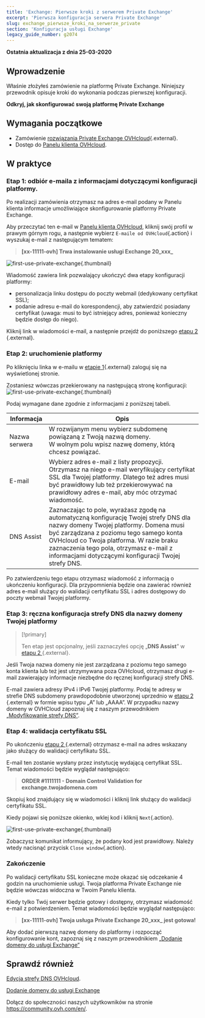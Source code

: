 ```yaml
---
title: 'Exchange: Pierwsze kroki z serwerem Private Exchange'
excerpt: 'Pierwsza konfiguracja serwera Private Exchange'
slug: exchange_pierwsze_kroki_na_serwerze_private
section: 'Konfiguracja usługi Exchange'
legacy_guide_number: g2074
---
```


**Ostatnia aktualizacja z dnia 25-03-2020**

## Wprowadzenie

Właśnie złożyłeś zamówienie na platformę Private Exchange. Niniejszy przewodnik opisuje kroki do wykonania podczas pierwszej konfiguracji.

**Odkryj, jak skonfigurować swoją platformę Private Exchange**

## Wymagania początkowe

- Zamówienie [rozwiązania Private Exchange OVHcloud](https://www.ovhcloud.com/pl/emails/private-exchange/){.external}.
- Dostęp do [Panelu klienta OVHcloud](https://www.ovh.com/auth/?action=gotomanager&from=https://www.ovh.pl/&ovhSubsidiary=pl).

## W praktyce

### Etap 1: odbiór e-maila z informacjami dotyczącymi konfiguracji platformy.

Po realizacji zamówienia otrzymasz na adres e-mail podany w Panelu klienta informacje umożliwiające skonfigurowanie platformy Private Exchange. 

Aby przeczytać ten e-mail w [Panelu klienta OVHcloud](https://www.ovh.com/auth/?action=gotomanager&from=https://www.ovh.pl/&ovhSubsidiary=pl), kliknij swój profil w prawym górnym rogu, a następnie wybierz `E-maile od OVHcloud`{.action} i wyszukaj e-mail z następującym tematem:

> **[xx-11111-ovh] Trwa instalowanie usługi Exchange 20_xxx_**

![first-use-private-exchange](images/first-use-private-exchange-01.png){.thumbnail}

Wiadomość zawiera link pozwalający ukończyć dwa etapy konfiguracji platformy:

- personalizacja linku dostępu do poczty webmail (dedykowany certyfikat SSL);
- podanie adresu e-mail do korespondencji, aby zatwierdzić posiadany certyfikat (uwaga: musi to być istniejący adres, ponieważ konieczny będzie dostęp do niego).

Kliknij link w wiadomości e-mail, a następnie przejdź do poniższego [etapu 2 ](./#etap-2-uruchomienie-platformy){.external}.

### Etap 2: uruchomienie platformy

Po kliknięciu linka w e-mailu w [etapie 1](./#etap-1-odbior-e-maila-z-informacjami-dotyczacymi-konfiguracji-platformy){.external} zaloguj się na wyświetlonej stronie.

Zostaniesz wówczas przekierowany na następującą stronę konfiguracji:
![first-use-private-exchange](images/first-use-private-exchange-02.png){.thumbnail}

Podaj wymagane dane zgodnie z informacjami z poniższej tabeli.

| Informacja          	| Opis                                                                                                                                                                                                                             	|
|----------------------	|-----------------------------------------------------------------------------------------------------------------------------------------------------------------------------------------------------------------------------------------	|
| Nazwa serwera 	| W rozwijanym menu wybierz subdomenę powiązaną z Twoją nazwą domeny.  <br> W wolnym polu wpisz nazwę domeny, którą chcesz powiązać.                                                                   	|
| E-mail               	| Wybierz adres e-mail z listy propozycji. Otrzymasz na niego e-mail weryfikujący certyfikat SSL dla Twojej platformy. Dlatego też adres musi być prawidłowy lub też przekierowywać na prawidłowy adres e-mail, aby móc otrzymać wiadomość.
| DNS Assist           	| Zaznaczając to pole, wyrażasz zgodę na automatyczną konfigurację Twojej strefy DNS dla nazwy domeny Twojej platformy. Domena musi być zarządzana z poziomu tego samego konta OVHcloud co Twoja platforma. W razie braku zaznaczenia tego pola, otrzymasz e-mail z informacjami dotyczącymi konfiguracji Twojej strefy DNS. 	|

Po zatwierdzeniu tego etapu otrzymasz wiadomość z informacją o ukończeniu konfiguracji. Dla przypomnienia będzie ona zawierać również adres e-mail służący do walidacji certyfikatu SSL i adres dostępowy do poczty webmail Twojej platformy.

### Etap 3: ręczna konfiguracja strefy DNS dla nazwy domeny Twojej platformy

> [!primary]
>
> Ten etap jest opcjonalny, jeśli zaznaczyłeś opcję „**DNS Assist**” w [etapu 2 ](./#etap-2-uruchomienie-platformy){.external}.
> 

Jeśli Twoja nazwa domeny nie jest zarządzana z poziomu tego samego konta klienta lub też jest utrzymywana poza OVHcloud, otrzymasz drugi e-mail zawierający informacje niezbędne do ręcznej konfiguracji strefy DNS.

E-mail zawiera adresy IPv4 i IPv6 Twojej platformy. Podaj te adresy w strefie DNS subdomeny prawdopodobnie utworzonej uprzednio w [etapu 2 ](./#etap-2-uruchomienie-platformy){.external} w formie wpisu typu „A” lub „AAAA”. W przypadku nazwy domeny w OVHCloud  zapoznaj się z naszym przewodnikiem [„Modyfikowanie strefy DNS”](https://docs.ovh.com/pl/domains/hosting_www_jak_edytowac_strefe_dns//).



### Etap 4: walidacja certyfikatu SSL

Po ukończeniu [etapu 2 ](./#etap-2-uruchomienie-platformy){.external} otrzymasz e-mail na adres wskazany jako służący do walidacji certyfikatu SSL.

E-mail ten zostanie wysłany przez instytucję wydającą certyfikat SSL. Temat wiadomości będzie wyglądał następująco:

> **ORDER #1111111 - Domain Control Validation for exchange.twojadomena.com**

Skopiuj kod znajdujący się w wiadomości i kliknij link służący do walidacji certyfikatu SSL.

Kiedy pojawi się poniższe okienko, wklej kod i kliknij `Next`{.action}.

![first-use-private-exchange](images/first-use-private-exchange-03.png){.thumbnail}

Zobaczysz komunikat informujący, że podany kod jest prawidłowy. Należy wtedy nacisnąć przycisk `Close window`{.action}.

### Zakończenie

Po walidacji certyfikatu SSL konieczne może okazać się odczekanie 4 godzin na uruchomienie usługi. Twoja platforma Private Exchange nie będzie wówczas widoczna w Twoim Panelu klienta.

Kiedy tylko Twój serwer będzie gotowy i dostępny, otrzymasz wiadomość e-mail z potwierdzeniem. Temat wiadomości będzie wyglądał następująco:

> **[xx-11111-ovh] Twoja usługa Private Exchange 20_xxx_ jest gotowa!**

Aby dodać pierwszą nazwę domeny do platformy i rozpocząć konfigurowanie kont, zapoznaj się z naszym przewodnikiem [„Dodanie domeny do usługi Exchange”](https://docs.ovh.com/pl/microsoft-collaborative-solutions/dodanie-domeny-exchange/) 

## Sprawdź również

[Edycja strefy DNS OVHcloud](https://docs.ovh.com/pl/domains/hosting_www_jak_edytowac_strefe_dns/).

[Dodanie domeny do usługi Exchange](https://docs.ovh.com/pl/microsoft-collaborative-solutions/dodanie-domeny-exchange/) 

Dołącz do społeczności naszych użytkowników na stronie <https://community.ovh.com/en/>.
